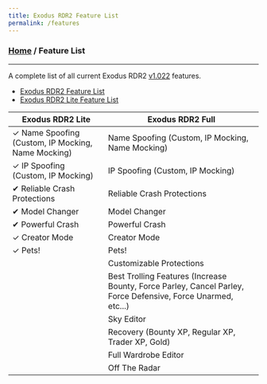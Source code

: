 ```yaml
---
title: Exodus RDR2 Feature List
permalink: /features
---
```

### [Home](/) / Feature List
---
A complete list of all current Exodus RDR2 [v1.022](changelogs/1022) features.

- [Exodus RDR2 Feature List](features/full)
- [Exodus RDR2 Lite Feature List](features/lite)

| Exodus RDR2 Lite                                          | Exodus RDR2 Full                                  |
| --------------------------------------------------------- | ------------------------------------------------- |
| &#10003; Name Spoofing (Custom, IP Mocking, Name Mocking) | Name Spoofing (Custom, IP Mocking, Name Mocking)
| &#10003; IP Spoofing (Custom, IP Mocking)                 | IP Spoofing (Custom, IP Mocking)
| &#10004; Reliable Crash Protections                       | Reliable Crash Protections
| &#10004; Model Changer                                    | Model Changer
| &#10004; Powerful Crash                                   | Powerful Crash
| &#10003; Creator Mode                                     | Creator Mode
| &#10003; Pets!                                            | Pets!
|                                                           | Customizable Protections
|                                                           | Best Trolling Features (Increase Bounty, Force Parley, Cancel Parley, Force Defensive, Force Unarmed, etc...)
|                                                           | Sky Editor
|                                                           | Recovery (Bounty XP, Regular XP, Trader XP, Gold)
|                                                           | Full Wardrobe Editor
|                                                           | Off The Radar
